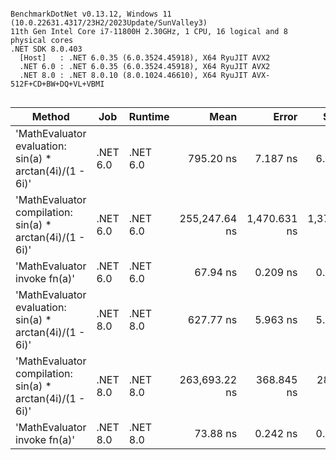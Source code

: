 ```

BenchmarkDotNet v0.13.12, Windows 11 (10.0.22631.4317/23H2/2023Update/SunValley3)
11th Gen Intel Core i7-11800H 2.30GHz, 1 CPU, 16 logical and 8 physical cores
.NET SDK 8.0.403
  [Host]   : .NET 6.0.35 (6.0.3524.45918), X64 RyuJIT AVX2
  .NET 6.0 : .NET 6.0.35 (6.0.3524.45918), X64 RyuJIT AVX2
  .NET 8.0 : .NET 8.0.10 (8.0.1024.46610), X64 RyuJIT AVX-512F+CD+BW+DQ+VL+VBMI


```
| Method                                                    | Job      | Runtime  | Mean          | Error        | StdDev       | Gen0   | Allocated |
|---------------------------------------------------------- |--------- |--------- |--------------:|-------------:|-------------:|-------:|----------:|
| &#39;MathEvaluator evaluation: sin(a) * arctan(4i)/(1 - 6i)&#39;  | .NET 6.0 | .NET 6.0 |     795.20 ns |     7.187 ns |     6.722 ns | 0.0439 |     552 B |
| &#39;MathEvaluator compilation: sin(a) * arctan(4i)/(1 - 6i)&#39; | .NET 6.0 | .NET 6.0 | 255,247.64 ns | 1,470.631 ns | 1,375.629 ns | 0.4883 |    8881 B |
| &#39;MathEvaluator invoke fn(a)&#39;                              | .NET 6.0 | .NET 6.0 |      67.94 ns |     0.209 ns |     0.195 ns | 0.0025 |      32 B |
| &#39;MathEvaluator evaluation: sin(a) * arctan(4i)/(1 - 6i)&#39;  | .NET 8.0 | .NET 8.0 |     627.77 ns |     5.963 ns |     5.578 ns | 0.0439 |     552 B |
| &#39;MathEvaluator compilation: sin(a) * arctan(4i)/(1 - 6i)&#39; | .NET 8.0 | .NET 8.0 | 263,693.22 ns |   368.845 ns |   287.970 ns | 0.4883 |    8881 B |
| &#39;MathEvaluator invoke fn(a)&#39;                              | .NET 8.0 | .NET 8.0 |      73.88 ns |     0.242 ns |     0.214 ns | 0.0025 |      32 B |
